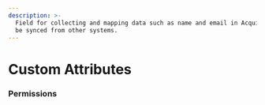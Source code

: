 ```yaml
---
description: >-
  Field for collecting and mapping data such as name and email in Acquire. Can
  be synced from other systems.
---
```


# Custom Attributes

### Permissions 



